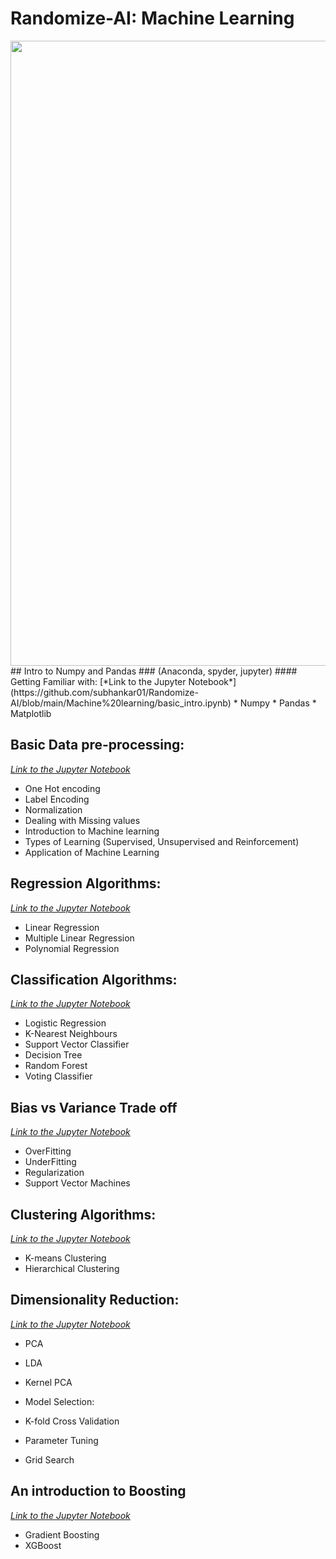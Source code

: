  # Randomize-AI: Machine Learning
 <img src="https://github.com/subhankar01/Randomize-AI/blob/main/Machine%20learning/assets/ml_giphy.gif" width="1000">
## Intro to Numpy and Pandas	
### (Anaconda, spyder, jupyter)
#### Getting Familiar with:
[*Link to the Jupyter Notebook*](https://github.com/subhankar01/Randomize-AI/blob/main/Machine%20learning/basic_intro.ipynb)
* Numpy
* Pandas
* Matplotlib

## Basic Data pre-processing:
[*Link to the Jupyter Notebook*](https://github.com/subhankar01/Randomize-AI/blob/main/Machine%20learning/data_pre-processing.ipynb)
* One Hot encoding
* Label Encoding
* Normalization
* Dealing with Missing values
* Introduction to Machine learning
* Types of Learning (Supervised, Unsupervised and Reinforcement)
* Application of Machine Learning


## Regression Algorithms:
[*Link to the Jupyter Notebook*](https://github.com/subhankar01/Randomize-AI/blob/main/Machine%20learning/regression.ipynb)
* Linear Regression
* Multiple Linear Regression
* Polynomial Regression


## Classification Algorithms:
[*Link to the Jupyter Notebook*](https://github.com/subhankar01/Randomize-AI/blob/main/Machine%20learning/classification.ipynb)
* Logistic Regression
* K-Nearest Neighbours
* Support Vector Classifier
* Decision Tree
* Random Forest
* Voting Classifier


## Bias vs Variance Trade off
[*Link to the Jupyter Notebook*](https://github.com/subhankar01/Randomize-AI/blob/main/Machine%20learning/bias_variance.ipynb)
* OverFitting
* UnderFitting
* Regularization
* Support Vector Machines


## Clustering Algorithms:
[*Link to the Jupyter Notebook*](https://github.com/subhankar01/Randomize-AI/blob/main/Machine%20learning/clustering.ipynb)
* K-means Clustering
* Hierarchical Clustering


## Dimensionality Reduction:
[*Link to the Jupyter Notebook*](https://github.com/subhankar01/Randomize-AI/blob/main/Machine%20learning/dimensionality_reduction.ipynb)
* PCA
* LDA
* Kernel PCA

* Model Selection:
* K-fold Cross Validation
* Parameter Tuning 
* Grid Search

## An introduction to Boosting
[*Link to the Jupyter Notebook*](https://github.com/subhankar01/Randomize-AI/blob/main/Machine%20learning/boosting.ipynb)
* Gradient Boosting
* XGBoost
